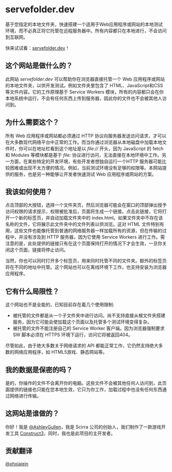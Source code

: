 # servefolder.dev
基于您指定的本地文件夹，快速搭建一个适用于Web应用程序或网站的本地测试环境，而不必真正将它托管在远程服务器中。所有内容都只在本地进行，不会访问到互联网。  
  
快来试试看：[servefolder.dev](https://servefolder.dev)！

## 这个网站是做什么的？
此网站 *servefolder.dev* 可以帮助你在浏览器直接托管一个 Web 应用程序或网站的本地文件夹，以供开发测试。例如文件夹里包含了 HTML、JavaScript和CSS 等文件内容。它的工作原理基于 Service Workers 模块，所有的内容都只会在你本地系统中运行，不会有任何东西上传到服务器，因此你的文件也不会被其他人访问到。

## 为什么需要这个？
所有 Web 应用程序或网站都必须通过 HTTP 协议向服务器发送访问请求，才可以在大多数现代网络平台中正常的工作。而当你通过浏览器从本地磁盘中加载本地文件时，你可以在地址栏看到这个地址是以 *file://* 开头，因为 JavaScript 的 fetch 和 Modules 等模块都是基于 *file:* 协议进行访问，无法直接在本地环境中工作。另一方面，在某些特定的开发环境，有些开发者想独自运行一个HTTP 服务器可能比较困难或出现不太方便的情况。例如，当前测试环境没有足够的权限等。本网站提供的服务，也是另一种能够让开发者快速测试 Web 应用程序或网站的方案。

## 我该如何使用？
点击顶部的大按钮，选择一个文件夹页，然后浏览器可能会在窗口的顶部弹出授予访问权限的请求提示，权限被批准后，页面将生成一个链接。点击此链接，它将打开一个新的标签页，并自动加载文件夹中的 index.html。如果文件夹中不存在该名称的文件，它将展示此文件夹中的文件列表以供浏览。这对 HTML 文件特别有用，这些文件也能像托管到普通的网络服务器一样加载所有的资源，但在传输的过程中，并没有涉及到 HTTP 服务器，因为它使用 Service Workers 进行工作。需注意的是，此处提供的链接只有在这个页面保持打开的情况下才会生效，一旦你关闭这个页面，链接将停止访问。
 
当然，你也可以同时打开多个标签页，用来同时托管不同的文件夹。额外的标签页将在不同的地址中托管。这个网站也可以在离线环境下工作，也支持安装为浏览器应用程序。

## 它有什么局限性？
这个网站也不是全能的，已知目前存在着几个使用限制:

- 被托管的文件都是从一个子文件夹中进行访问。尚不支持直接从根文件夹搭建服务，因为它可能会使加载这个页面以及托管多个测试环境变得复杂。
- 被托管的文件不能注册自己的 Service Worker 客户端。因为浏览器强制要求 SW 脚本必须在 HTTPS 环境下运行，访问它将被返回404。

尽管如此，由于绝大多数关于网络请求的 API 都能正常工作，它仍然支持绝大多数的网络应用程序，如 HTML5游戏、静态网站等。
 
## 我的数据是保密的吗？
是的，你操作的文件不会离开你的电脑。这些文件不会被其他任何人访问到，此页面提供的链接也只能在您本地生效，它只为你工作，加载过程中也没有任何东西通过网络进行传输。

## 这网站是谁做的？
你好！我是 [@AshleyGullen](https://twitter.com/ashleygullen)，我是 Scirra 公司的创始人，我们制作了一款游戏开发工具 [Construct3](https://www.construct.net/)，同时，我也是此项目的主开发者。

## 贡献翻译
[@xhxiaiein](https://github.com/XHXIAIEIN)
